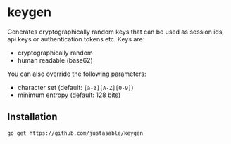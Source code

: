 # keygen

Generates cryptographically random keys that can be used as session ids, api keys or authentication tokens etc. Keys are:

- cryptographically random
- human readable (base62)

You can also override the following parameters:

- character set (default: `[a-z][A-Z][0-9]`)
- minimum entropy (default: 128 bits)

## Installation

`go get https://github.com/justasable/keygen`
